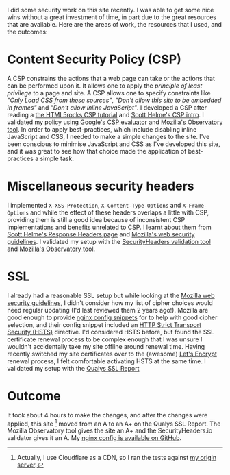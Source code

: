 <!--
.. title: Site Security Improvements
.. slug: site-security-improvements
.. date: 2016/10/07 07:01:00
.. tags:
.. spellcheck_exceptions: ssi,CSP,HSTS,XSS,evaluator,validator,SecurityHeaders,io,Helme's,Qualys,JavaScript,config
.. is_orphan: False
.. link:
.. description:
-->

I did some security work on this site recently. I was able to get some nice wins without a great investment of time, in part due to the great resources that are available. Here are the areas of work, the resources that I used, and the outcomes:

# Content Security Policy (CSP)
A CSP constrains the actions that a web page can take or the actions that can be performed upon it. It allows one to apply the *principle of least privilege* to a page and site. A CSP allows one to specify constraints like *"Only Load CSS from these sources"*, *"Don't allow this site to be embedded in frames"* and *"Don't allow inline JavaScript"*. I developed a CSP after reading a [the HTML5rocks CSP tutorial](https://www.html5rocks.com/en/tutorials/security/content-security-policy/) and [Scott Helme's CSP intro](https://scotthelme.co.uk/content-security-policy-an-introduction/). I validated my policy using [Google's CSP evaluator](https://csp-evaluator.withgoogle.com) and [Mozilla's Observatory tool](
https://observatory.mozilla.org/analyze.html). In order to apply best-practices, which include disabling inline JavaScript and CSS, I needed to make a simple changes to the site. I've been conscious to minimise JavaScript and CSS as I've developed this site, and it was great to see how that choice made the application of best-practices a simple task.

# Miscellaneous security headers
I implemented `X-XSS-Protection`, `X-Content-Type-Options` and `X-Frame-Options` and while the effect of these headers overlaps a little with CSP, providing them is still a good idea because of inconsistent CSP implementations and benefits unrelated to CSP. I learnt about them from [Scott Helme's Response Headers page](https://scotthelme.co.uk/hardening-your-http-response-headers/#x-frame-options) and [Mozilla's web security guidelines](https://wiki.mozilla.org/Security/Guidelines/Web_Security#X-Content-Type-Options). I validated my setup with the [SecurityHeaders validation tool](https://securityheaders.io/) and [Mozilla's Observatory tool](https://observatory.mozilla.org/analyze.html).

# SSL
I already had a reasonable SSL setup but while looking at the [Mozilla web security guidelines](https://wiki.mozilla.org/Security/Guidelines/Web_Security#HTTPS), I didn't consider how my list of cipher choices would need regular updating (I'd last reviewed them 2 years ago!). Mozilla are good enough to provide [nginx config snippets](https://wiki.mozilla.org/Security/TLS_Configurations#Nginx) for to help with good cipher selection, and their config snippet included an [HTTP Strict Transport Security (HSTS)](https://en.wikipedia.org/wiki/HTTP_Strict_Transport_Security) directive. I'd considered HSTS before, but found the SSL certificate renewal process to be complex enough that I was unsure I wouldn't accidentally take my site offline around renewal time. Having recently switched my site certificates over to the (awesome) [Let's Encrypt](https://letsencrypt.org) renewal process, I felt comfortable activating HSTS at the same time. I validated my setup with the [Qualys SSL Report](
https://www.ssllabs.com/ssltest/analyze.html)

# Outcome
It took about 4 hours to make the changes, and after the changes were applied, this site [^ssi-1] moved from an A to an A+ on the Qualys SSL Report. The Mozilla Observatory tool gives the site an A+ and the SecurityHeaders.io validator gives it an A. My [nginx config is available on GitHub](https://github.com/edwinsteele/setup-scripts/tree/master/ansible/roles/webhost/files).
 
[^ssi-1]: Actually, I use Cloudflare as a CDN, so I ran the tests against [my origin server](https://origin.wordspeak.org). 
